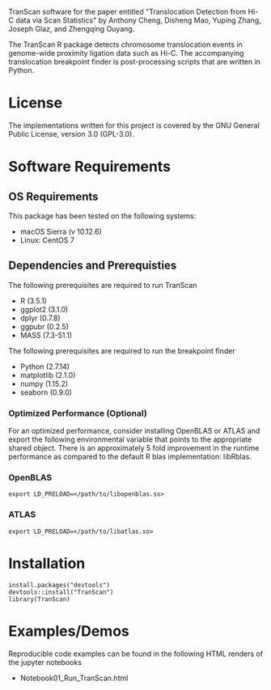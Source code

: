 TranScan software for the paper entitled "Translocation Detection from Hi-C data via Scan Statistics" by Anthony Cheng, Disheng Mao, Yuping Zhang, Joseph Glaz, and Zhengqing Ouyang.

The TranScan R package detects chromosome translocation events in genome-wide proximity ligation data such as Hi-C. The accompanying translocation breakpoint finder is post-processing scripts that are written in Python.

# License
The implementations written for this project is covered by the GNU General Public License, version 3.0 (GPL-3.0).

# Software Requirements

## OS Requirements
This package has been tested on the following systems:
+ macOS Sierra (v 10.12.6)
+ Linux: CentOS 7

## Dependencies and Prerequisties
The following prerequisites are required to run TranScan
+ R (3.5.1)
+ ggplot2 (3.1.0)
+ dplyr (0.7.8)
+ ggpubr (0.2.5)
+ MASS (7.3-51.1)

The following prerequisites are required to run the breakpoint finder
+ Python (2.7.14)
+ matplotlib (2.1.0)
+ numpy (1.15.2)
+ seaborn (0.9.0)

### Optimized Performance (Optional)
For an optimized performance, consider installing OpenBLAS or ATLAS and export
the following environmental variable that points to the appropriate shared object.
There is an approximately 5 fold improvement in the runtime performance as compared
to the default R blas implementation: libRblas.

### OpenBLAS
```
export LD_PRELOAD=</path/to/libopenblas.so>
```

### ATLAS
```
export LD_PRELOAD=</path/to/libatlas.so>
```

# Installation

```
install.packages("devtools")
devtools::install("TranScan")
library(TranScan)
```

# Examples/Demos
Reproducible code examples can be found in the following HTML renders of the jupyter notebooks
+ Notebook01_Run_TranScan.html


